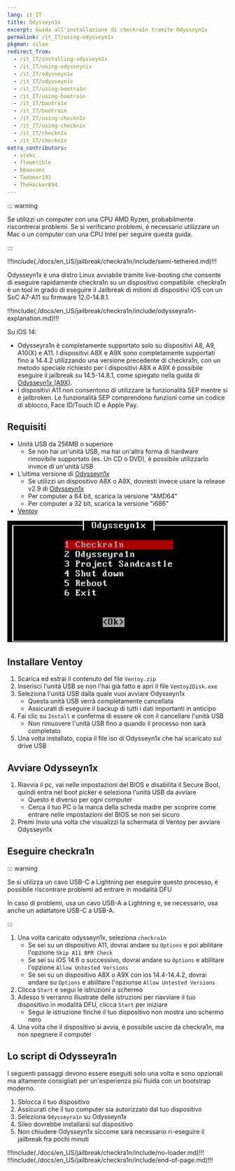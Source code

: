 ```yaml
---
lang: it_IT
title: Odysseyn1x
excerpt: Guida all'installazione di checkra1n tramite Odysseyn1x
permalink: /it_IT/using-odysseyn1x
pkgman: sileo
redirect_from:
  - /it_IT/installing-odysseyn1x
  - /it_IT/using-odysseynix
  - /it_IT/odysseyn1x
  - /it_IT/odysseynix
  - /it_IT/using-bootra1n
  - /it_IT/using-bootrain
  - /it_IT/bootra1n
  - /it_IT/bootrain
  - /it_IT/using-checkn1x
  - /it_IT/using-checknix
  - /it_IT/checkn1x
  - /it_IT/checkn1x
extra_contributors:
  - stekc
  - flowerible
  - bbaovanc
  - Tanbeer191
  - TheHacker894
---
```


::: warning

Se utilizzi un computer con una CPU AMD Ryzen, probabilmente riscontrerai problemi. Se si verificano problemi, è necessario utilizzare un Mac o un computer con una CPU Intel per seguire questa guida.

:::

!!!include(./docs/en_US/jailbreak/checkra1n/include/semi-tethered.md)!!!

Odysseyn1x è una distro Linux avviabile tramite live-booting che consente di eseguire rapidamente checkra1n su un dispositivo compatibile. checkra1n è un tool in grado di eseguire il Jailbreak di milioni di dispositivi iOS con un SoC A7-A11 su firmware 12.0-14.8.1.

!!!include(./docs/en_US/jailbreak/checkra1n/include/odysseyra1n-explanation.md)!!!

Su iOS 14:
- Odysseyra1n è completamente supportato solo su dispositivi A8, A9, A10(X) e A11. I dispositivi A8X e A9X sono completamente supportati fino a 14.4.2 utilizzando una versione precedente di checkra1n, con un metodo speciale richiesto per i dispositivi A8X e A9X è possibile eseguire il jailbreak su 14.5-14.8.1, come spiegato nella guida di [Odysseyn1x (A9X)](/using-odysseyn1x-a9x).
-  I dispositivi A11 non consentono di utilizzare la funzionalità SEP mentre si è jailbroken. Le funzionalità SEP comprendono funzioni come un codice di sblocco, Face ID/Touch ID e Apple Pay.

## Requisiti

- Unità USB da 256MB o superiore
    - Se non hai un'unità USB, ma hai un'altra forma di hardware rimovibile supportato (es. Un CD o DVD), è possibile utilizzarlo invece di un'unità USB
- L’ultima versione di [Odysseyn1x](https://github.com/raspberryenvoie/odysseyn1x/releases)
    - Se utilizzi un dispositivo A8X o A9X, dovresti invece usare la release v2.9 di [Odysseyn1x](https://github.com/raspberryenvoie/odysseyn1x/releases/tag/v2.9)
    - Per computer a 64 bit, scarica la versione "AMD64"
    - Per computer a 32 bit, scarica la versione "i686"
- [Ventoy](https://github.com/ventoy/Ventoy/releases)

![Uno screenshot del menu di Odysseyn1x](/assets/images/Odysseyn1x.png)

## Installare Ventoy

1. Scarica ed estrai il contenuto del file `Ventoy.zip`
1. Inserisci l'unità USB se non l'hai già fatto e apri il file `Ventoy2Disk.exe`
1. Seleziona l'unità USB dalla quale vuoi avviare Odysseyn1x
    - Questa unità USB verrà completamente cancellata
    - Assicurati di eseguire il backup di tutti i dati importanti in anticipo
1. Fai clic su `Install` e conferma di essere ok con il cancellare l'unità USB
    - Non rimuovere l'unità USB fino a quando il processo non sarà completato
1. Una volta installato, copia il file iso di Odysseyn1x che hai scaricato sul drive USB

## Avviare Odysseyn1x

1. Riavvia il pc, vai nelle impostazioni del BIOS e disabilita il Secure Boot, quindi entra nel boot picker e seleziona l'unità USB da avviare
    - Questo è diverso per ogni computer
    - Cerca il tuo PC o la marca della scheda madre per scoprire come entrare nelle impostazioni del BIOS se non sei sicuro
1. Premi Invio una volta che visualizzi la schermata di Ventoy per avviare Odysseyn1x

## Eseguire checkra1n

::: warning

Se si utilizza un cavo USB-C a Lightning per eseguire questo processo, è possibile riscontrare problemi ad entrare in modalità DFU

In caso di problemi, usa un cavo USB-A a Lightning e, se necessario, usa anche un adattatore USB-C a USB-A.

:::

1. Una volta caricato odysseyn1x, seleziona `checkra1n`
    - Se sei su un dispositivo A11, dovrai andare su `Options` e poi abilitare l'opzione `Skip A11 BPR Check`
    - Se sei su iOS 14.6 o successivo, dovrai andare su `Options` e abilitare l'opzione `Allow Untested Versions`
    - Se sei su un dispositivo A8X o A9X con ios 14.4-14.4.2, dovrai andare su `Options` e abilitare l'opzionse `Allow Untested Versions`
1. Clicca `Start` e segui le istruzioni a schermo
1. Adesso ti verranno illustrate delle istruzioni per riavviare il tuo dispositivo in <router-link to="/it_IT/faq/#what-is-dfu-mode">modalità DFU</router-link>, clicca `Start` per iniziare
    - Segui le istruzione finché il tuo dispositivo non mostra uno schermo nero
1. Una volta che il dispositivo si avvia, è possibile uscire da checkra1n, ma non spegnere il computer

## Lo script di Odysseyra1n

I seguenti passaggi devono essere eseguiti solo una volta e sono opzionali ma altamente consigliati per un'esperienza più fluida con un bootstrap moderno.

1. Sblocca il tuo dispositivo
1. Assicurati che il tuo computer sia autorizzato dal tuo dispositivo
1. Seleziona `Odysseyra1n` su Odysseyn1x
1. Sileo dovrebbe installarsi sul dispositivo
1. Non chiudere Odysseyn1x siccome sarà necessario ri-eseguire il jailbreak fra pochi minuti

!!!include(./docs/en_US/jailbreak/checkra1n/include/no-loader.md)!!!
!!!include(./docs/en_US/jailbreak/checkra1n/include/end-of-page.md)!!!
